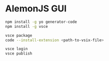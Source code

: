 # AlemonJS GUI

```sh
npm install -g yo generator-code
npm install -g vsce

vsce package
code --install-extension <path-to-vsix-file>

vsce login
vsce publish
```
